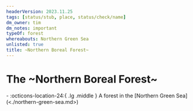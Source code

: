 ```yaml
---
headerVersion: 2023.11.25
tags: [status/stub, place, status/check/name]
dm_owner: tim
dm_notes: important
typeOf: forest
whereabouts: Northern Green Sea
unlisted: true
title: ~Northern Boreal Forest~
---
```

# The ~Northern Boreal Forest~
<div class="grid cards ext-narrow-margin ext-one-column" markdown>
-    :octicons-location-24:{ .lg .middle } A forest in the [Northern Green Sea](<./northern-green-sea.md>)  
</div>


